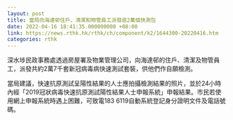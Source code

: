 ```yaml
---
layout: post
title: 當局向海達邨住戶、清潔和物管員工派發逾2萬個快測包
date: 2022-04-16 18:41:35.000000000 +08:00
link: https://news.rthk.hk/rthk/ch/component/k2/1644300-20220416.htm
categories: rthk
---
```


深水埗民政事務處透過房屋署及物業管理公司，向海達邨的住戶、清潔及物管員工，派發共約2萬7千套新冠病毒病快速測試套裝，供他們作自願檢測。
 
當局建議，快速抗原測試呈陽性結果的人士應拍攝檢測結果的照片，並於24小時內經「2019冠狀病毒快速抗原測試陽性結果人士申報系統」申報結果。市民若使用網上申報系統時遇上困難，可致電183 6119自動系統登記身分證明文件及電話號碼。
